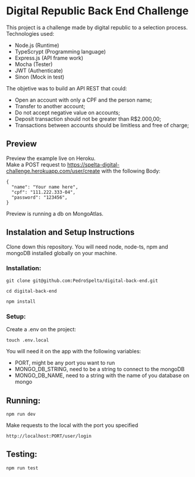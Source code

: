 # Digital Republic Back End Challenge

This project is a challenge made by digital republic to a selection process.
Technologies used:
- Node.js (Runtime)
- TypeScrypt (Programming language)
- Express.js (API frame work)
- Mocha (Tester)
- JWT (Authenticate)
- Sinon (Mock in test)

The objetive was to build an API REST that could:
- Open an account with only a CPF and the person name;
- Transfer to another account;
- Do not accept negative value on accounts;
- Deposit transaction should not be greater than R$2.000,00;
- Transactions between accounts should be limitless and free of charge;

## Preview

Preview the example live on Heroku.  
Make a POST request to https://spelta-digital-challenge.herokuapp.com/user/create with the following Body:
```
{
  "name": "Your name here",
  "cpf": "111.222.333-04",
  "password": "123456",
}
```
Preview is running a db on MongoAtlas.  

## Instalation and Setup Instructions

Clone down this repository. You will need node, node-ts, npm and mongoDB installed globally on your machine.

### Installation:

```
git clone git@github.com:PedroSpelta/digital-back-end.git
```
```
cd digital-back-end
```
```
npm install
```

### Setup:

Create a .env on the project:

```
touch .env.local
```

You will need it on the app with the following variables:
- PORT, might be any port you want to run
- MONGO_DB_STRING, need to be a string to connect to the mongoDB
- MONGO_DB_NAME, need to a string with the name of you database on mongo


## Running:
```
npm run dev
```
Make requests to the local with the port you specified
```
http://localhost:PORT/user/login
```

## Testing:
```
npm run test
```
